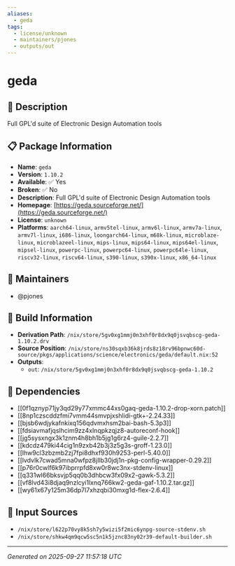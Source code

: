 ```yaml
---
aliases:
  - geda
tags:
  - license/unknown
  - maintainers/pjones
  - outputs/out
---
```


# geda

## 📝 Description

Full GPL'd suite of Electronic Design Automation tools

## 📋 Package Information

- **Name**: `geda`
- **Version**: `1.10.2`
- **Available**: ✅ Yes
- **Broken**: ✅ No
- **Description**: Full GPL'd suite of Electronic Design Automation tools
- **Homepage**: [https://geda.sourceforge.net/](https://geda.sourceforge.net/)
- **License**: `unknown`
- **Platforms**: `aarch64-linux`, `armv5tel-linux`, `armv6l-linux`, `armv7a-linux`, `armv7l-linux`, `i686-linux`, `loongarch64-linux`, `m68k-linux`, `microblaze-linux`, `microblazeel-linux`, `mips-linux`, `mips64-linux`, `mips64el-linux`, `mipsel-linux`, `powerpc-linux`, `powerpc64-linux`, `powerpc64le-linux`, `riscv32-linux`, `riscv64-linux`, `s390-linux`, `s390x-linux`, `x86_64-linux`
## 👥 Maintainers

- @pjones


## 🔧 Build Information

- **Derivation Path**: `/nix/store/5gv0xg1mmj0n3xhf0r8dx9q0jsvqbscg-geda-1.10.2.drv`
- **Source Position**: `/nix/store/ns30sqxb36k8jrds8z18rv96bpnwc60d-source/pkgs/applications/science/electronics/geda/default.nix:52`
- **Outputs**:
  - `out`:  `/nix/store/5gv0xg1mmj0n3xhf0r8dx9q0jsvqbscg-geda-1.10.2`

## 🔗 Dependencies

- [[0f1qznyp71jy3qd29y77xmmc44xs0gaq-geda-1.10.2-drop-xorn.patch]]
- [[8np1czscddzfmi7vmm44smvpjxshlidi-gtk+-2.24.33]]
- [[bjsb6wdjykafnkixq156qdvmxhsm2bai-bash-5.3p3]]
- [[fdsiavmafjqslhcim9zz4xlnqpkzqjz8-autoreconf-hook]]
- [[jg5sysxngx3k1znm4h8bh1b5jg1g6rz4-guile-2.2.7]]
- [[kdcdz479ki44cig1n9zxb42b3j3z5g3s-groff-1.23.0]]
- [[lhw9cl3zbzmb2zj7fpi8dhxf930h9253-perl-5.40.0]]
- [[lvdvlk7cwad5mna0wfpz8jllb30jdj1n-pkg-config-wrapper-0.29.2]]
- [[p76r0cwlf6k97ibprrpfd8xw0r8wc3nx-stdenv-linux]]
- [[q331wl66bksvjp5qq0b3dhbcw3fx09x2-gawk-5.3.2]]
- [[vf8lvd43i8djaq9nzlcyi1lxnq766kw2-geda-gaf-1.10.2.tar.gz]]
- [[wy61x67y125m36dp7l7xhzqbi30mxg1d-flex-2.6.4]]

## 📁 Input Sources

- `/nix/store/l622p70vy8k5sh7y5wizi5f2mic6ynpg-source-stdenv.sh`
- `/nix/store/shkw4qm9qcw5sc5n1k5jznc83ny02r39-default-builder.sh`

---
*Generated on 2025-09-27 11:57:18 UTC*

